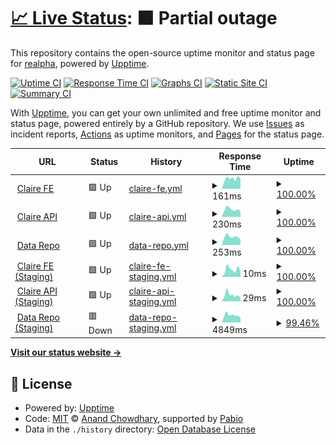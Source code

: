 # [📈 Live Status](https://reAlpha.github.io/naamche/claire): <!--live status--> **🟧 Partial outage**

This repository contains the open-source uptime monitor and status page for [realpha](https://reAlpha.github.io/naamche/claire), powered by [Upptime](https://github.com/upptime/upptime).

[![Uptime CI](https://github.com/reAlpha/naamche/claire/workflows/Uptime%20CI/badge.svg)](https://github.com/reAlpha/naamche/claire/actions?query=workflow%3A%22Uptime+CI%22)
[![Response Time CI](https://github.com/reAlpha/naamche/claire/workflows/Response%20Time%20CI/badge.svg)](https://github.com/reAlpha/naamche/claire/actions?query=workflow%3A%22Response+Time+CI%22)
[![Graphs CI](https://github.com/reAlpha/naamche/claire/workflows/Graphs%20CI/badge.svg)](https://github.com/reAlpha/naamche/claire/actions?query=workflow%3A%22Graphs+CI%22)
[![Static Site CI](https://github.com/reAlpha/naamche/claire/workflows/Static%20Site%20CI/badge.svg)](https://github.com/reAlpha/naamche/claire/actions?query=workflow%3A%22Static+Site+CI%22)
[![Summary CI](https://github.com/reAlpha/naamche/claire/workflows/Summary%20CI/badge.svg)](https://github.com/reAlpha/naamche/claire/actions?query=workflow%3A%22Summary+CI%22)

With [Upptime](https://upptime.js.org), you can get your own unlimited and free uptime monitor and status page, powered entirely by a GitHub repository. We use [Issues](https://github.com/reAlpha/naamche/claire/issues) as incident reports, [Actions](https://github.com/reAlpha/naamche/claire/actions) as uptime monitors, and [Pages](https://reAlpha.github.io/naamche/claire) for the status page.

<!--start: status pages-->
<!-- This summary is generated by Upptime (https://github.com/upptime/upptime) -->
<!-- Do not edit this manually, your changes will be overwritten -->
<!-- prettier-ignore -->
| URL | Status | History | Response Time | Uptime |
| --- | ------ | ------- | ------------- | ------ |
| <img alt="" src="https://icons.duckduckgo.com/ip3/www.realpha.com.ico" height="13"> [Claire FE](https://www.realpha.com/) | 🟩 Up | [claire-fe.yml](https://github.com/aakritsubedi/uptime/commits/HEAD/history/claire-fe.yml) | <details><summary><img alt="Response time graph" src="./graphs/claire-fe/response-time-week.png" height="20"> 161ms</summary><br><a href="https://aakritsubedi.github.io/uptime/history/claire-fe"><img alt="Response time 156" src="https://img.shields.io/endpoint?url=https%3A%2F%2Fraw.githubusercontent.com%2Faakritsubedi%2Fuptime%2FHEAD%2Fapi%2Fclaire-fe%2Fresponse-time.json"></a><br><a href="https://aakritsubedi.github.io/uptime/history/claire-fe"><img alt="24-hour response time 165" src="https://img.shields.io/endpoint?url=https%3A%2F%2Fraw.githubusercontent.com%2Faakritsubedi%2Fuptime%2FHEAD%2Fapi%2Fclaire-fe%2Fresponse-time-day.json"></a><br><a href="https://aakritsubedi.github.io/uptime/history/claire-fe"><img alt="7-day response time 161" src="https://img.shields.io/endpoint?url=https%3A%2F%2Fraw.githubusercontent.com%2Faakritsubedi%2Fuptime%2FHEAD%2Fapi%2Fclaire-fe%2Fresponse-time-week.json"></a><br><a href="https://aakritsubedi.github.io/uptime/history/claire-fe"><img alt="30-day response time 172" src="https://img.shields.io/endpoint?url=https%3A%2F%2Fraw.githubusercontent.com%2Faakritsubedi%2Fuptime%2FHEAD%2Fapi%2Fclaire-fe%2Fresponse-time-month.json"></a><br><a href="https://aakritsubedi.github.io/uptime/history/claire-fe"><img alt="1-year response time 156" src="https://img.shields.io/endpoint?url=https%3A%2F%2Fraw.githubusercontent.com%2Faakritsubedi%2Fuptime%2FHEAD%2Fapi%2Fclaire-fe%2Fresponse-time-year.json"></a></details> | <details><summary><a href="https://aakritsubedi.github.io/uptime/history/claire-fe">100.00%</a></summary><a href="https://aakritsubedi.github.io/uptime/history/claire-fe"><img alt="All-time uptime 100.00%" src="https://img.shields.io/endpoint?url=https%3A%2F%2Fraw.githubusercontent.com%2Faakritsubedi%2Fuptime%2FHEAD%2Fapi%2Fclaire-fe%2Fuptime.json"></a><br><a href="https://aakritsubedi.github.io/uptime/history/claire-fe"><img alt="24-hour uptime 100.00%" src="https://img.shields.io/endpoint?url=https%3A%2F%2Fraw.githubusercontent.com%2Faakritsubedi%2Fuptime%2FHEAD%2Fapi%2Fclaire-fe%2Fuptime-day.json"></a><br><a href="https://aakritsubedi.github.io/uptime/history/claire-fe"><img alt="7-day uptime 100.00%" src="https://img.shields.io/endpoint?url=https%3A%2F%2Fraw.githubusercontent.com%2Faakritsubedi%2Fuptime%2FHEAD%2Fapi%2Fclaire-fe%2Fuptime-week.json"></a><br><a href="https://aakritsubedi.github.io/uptime/history/claire-fe"><img alt="30-day uptime 100.00%" src="https://img.shields.io/endpoint?url=https%3A%2F%2Fraw.githubusercontent.com%2Faakritsubedi%2Fuptime%2FHEAD%2Fapi%2Fclaire-fe%2Fuptime-month.json"></a><br><a href="https://aakritsubedi.github.io/uptime/history/claire-fe"><img alt="1-year uptime 100.00%" src="https://img.shields.io/endpoint?url=https%3A%2F%2Fraw.githubusercontent.com%2Faakritsubedi%2Fuptime%2FHEAD%2Fapi%2Fclaire-fe%2Fuptime-year.json"></a></details>
| <img alt="" src="https://icons.duckduckgo.com/ip3/backend-prod.realpha.com.ico" height="13"> [Claire API](https://backend-prod.realpha.com/aire-backend/api/health/) | 🟩 Up | [claire-api.yml](https://github.com/aakritsubedi/uptime/commits/HEAD/history/claire-api.yml) | <details><summary><img alt="Response time graph" src="./graphs/claire-api/response-time-week.png" height="20"> 230ms</summary><br><a href="https://aakritsubedi.github.io/uptime/history/claire-api"><img alt="Response time 350" src="https://img.shields.io/endpoint?url=https%3A%2F%2Fraw.githubusercontent.com%2Faakritsubedi%2Fuptime%2FHEAD%2Fapi%2Fclaire-api%2Fresponse-time.json"></a><br><a href="https://aakritsubedi.github.io/uptime/history/claire-api"><img alt="24-hour response time 150" src="https://img.shields.io/endpoint?url=https%3A%2F%2Fraw.githubusercontent.com%2Faakritsubedi%2Fuptime%2FHEAD%2Fapi%2Fclaire-api%2Fresponse-time-day.json"></a><br><a href="https://aakritsubedi.github.io/uptime/history/claire-api"><img alt="7-day response time 230" src="https://img.shields.io/endpoint?url=https%3A%2F%2Fraw.githubusercontent.com%2Faakritsubedi%2Fuptime%2FHEAD%2Fapi%2Fclaire-api%2Fresponse-time-week.json"></a><br><a href="https://aakritsubedi.github.io/uptime/history/claire-api"><img alt="30-day response time 548" src="https://img.shields.io/endpoint?url=https%3A%2F%2Fraw.githubusercontent.com%2Faakritsubedi%2Fuptime%2FHEAD%2Fapi%2Fclaire-api%2Fresponse-time-month.json"></a><br><a href="https://aakritsubedi.github.io/uptime/history/claire-api"><img alt="1-year response time 350" src="https://img.shields.io/endpoint?url=https%3A%2F%2Fraw.githubusercontent.com%2Faakritsubedi%2Fuptime%2FHEAD%2Fapi%2Fclaire-api%2Fresponse-time-year.json"></a></details> | <details><summary><a href="https://aakritsubedi.github.io/uptime/history/claire-api">100.00%</a></summary><a href="https://aakritsubedi.github.io/uptime/history/claire-api"><img alt="All-time uptime 99.98%" src="https://img.shields.io/endpoint?url=https%3A%2F%2Fraw.githubusercontent.com%2Faakritsubedi%2Fuptime%2FHEAD%2Fapi%2Fclaire-api%2Fuptime.json"></a><br><a href="https://aakritsubedi.github.io/uptime/history/claire-api"><img alt="24-hour uptime 100.00%" src="https://img.shields.io/endpoint?url=https%3A%2F%2Fraw.githubusercontent.com%2Faakritsubedi%2Fuptime%2FHEAD%2Fapi%2Fclaire-api%2Fuptime-day.json"></a><br><a href="https://aakritsubedi.github.io/uptime/history/claire-api"><img alt="7-day uptime 100.00%" src="https://img.shields.io/endpoint?url=https%3A%2F%2Fraw.githubusercontent.com%2Faakritsubedi%2Fuptime%2FHEAD%2Fapi%2Fclaire-api%2Fuptime-week.json"></a><br><a href="https://aakritsubedi.github.io/uptime/history/claire-api"><img alt="30-day uptime 99.94%" src="https://img.shields.io/endpoint?url=https%3A%2F%2Fraw.githubusercontent.com%2Faakritsubedi%2Fuptime%2FHEAD%2Fapi%2Fclaire-api%2Fuptime-month.json"></a><br><a href="https://aakritsubedi.github.io/uptime/history/claire-api"><img alt="1-year uptime 99.98%" src="https://img.shields.io/endpoint?url=https%3A%2F%2Fraw.githubusercontent.com%2Faakritsubedi%2Fuptime%2FHEAD%2Fapi%2Fclaire-api%2Fuptime-year.json"></a></details>
| <img alt="" src="https://icons.duckduckgo.com/ip3/data.prod.realpha.com.ico" height="13"> [Data Repo](https://data.prod.realpha.com/health/) | 🟩 Up | [data-repo.yml](https://github.com/aakritsubedi/uptime/commits/HEAD/history/data-repo.yml) | <details><summary><img alt="Response time graph" src="./graphs/data-repo/response-time-week.png" height="20"> 253ms</summary><br><a href="https://aakritsubedi.github.io/uptime/history/data-repo"><img alt="Response time 279" src="https://img.shields.io/endpoint?url=https%3A%2F%2Fraw.githubusercontent.com%2Faakritsubedi%2Fuptime%2FHEAD%2Fapi%2Fdata-repo%2Fresponse-time.json"></a><br><a href="https://aakritsubedi.github.io/uptime/history/data-repo"><img alt="24-hour response time 162" src="https://img.shields.io/endpoint?url=https%3A%2F%2Fraw.githubusercontent.com%2Faakritsubedi%2Fuptime%2FHEAD%2Fapi%2Fdata-repo%2Fresponse-time-day.json"></a><br><a href="https://aakritsubedi.github.io/uptime/history/data-repo"><img alt="7-day response time 253" src="https://img.shields.io/endpoint?url=https%3A%2F%2Fraw.githubusercontent.com%2Faakritsubedi%2Fuptime%2FHEAD%2Fapi%2Fdata-repo%2Fresponse-time-week.json"></a><br><a href="https://aakritsubedi.github.io/uptime/history/data-repo"><img alt="30-day response time 295" src="https://img.shields.io/endpoint?url=https%3A%2F%2Fraw.githubusercontent.com%2Faakritsubedi%2Fuptime%2FHEAD%2Fapi%2Fdata-repo%2Fresponse-time-month.json"></a><br><a href="https://aakritsubedi.github.io/uptime/history/data-repo"><img alt="1-year response time 279" src="https://img.shields.io/endpoint?url=https%3A%2F%2Fraw.githubusercontent.com%2Faakritsubedi%2Fuptime%2FHEAD%2Fapi%2Fdata-repo%2Fresponse-time-year.json"></a></details> | <details><summary><a href="https://aakritsubedi.github.io/uptime/history/data-repo">100.00%</a></summary><a href="https://aakritsubedi.github.io/uptime/history/data-repo"><img alt="All-time uptime 100.00%" src="https://img.shields.io/endpoint?url=https%3A%2F%2Fraw.githubusercontent.com%2Faakritsubedi%2Fuptime%2FHEAD%2Fapi%2Fdata-repo%2Fuptime.json"></a><br><a href="https://aakritsubedi.github.io/uptime/history/data-repo"><img alt="24-hour uptime 100.00%" src="https://img.shields.io/endpoint?url=https%3A%2F%2Fraw.githubusercontent.com%2Faakritsubedi%2Fuptime%2FHEAD%2Fapi%2Fdata-repo%2Fuptime-day.json"></a><br><a href="https://aakritsubedi.github.io/uptime/history/data-repo"><img alt="7-day uptime 100.00%" src="https://img.shields.io/endpoint?url=https%3A%2F%2Fraw.githubusercontent.com%2Faakritsubedi%2Fuptime%2FHEAD%2Fapi%2Fdata-repo%2Fuptime-week.json"></a><br><a href="https://aakritsubedi.github.io/uptime/history/data-repo"><img alt="30-day uptime 100.00%" src="https://img.shields.io/endpoint?url=https%3A%2F%2Fraw.githubusercontent.com%2Faakritsubedi%2Fuptime%2FHEAD%2Fapi%2Fdata-repo%2Fuptime-month.json"></a><br><a href="https://aakritsubedi.github.io/uptime/history/data-repo"><img alt="1-year uptime 100.00%" src="https://img.shields.io/endpoint?url=https%3A%2F%2Fraw.githubusercontent.com%2Faakritsubedi%2Fuptime%2FHEAD%2Fapi%2Fdata-repo%2Fuptime-year.json"></a></details>
| <img alt="" src="https://icons.duckduckgo.com/ip3/www.realpha.com.ico" height="13"> [Claire FE (Staging)](https://www.realpha.com/) | 🟩 Up | [claire-fe-staging.yml](https://github.com/aakritsubedi/uptime/commits/HEAD/history/claire-fe-staging.yml) | <details><summary><img alt="Response time graph" src="./graphs/claire-fe-staging/response-time-week.png" height="20"> 10ms</summary><br><a href="https://aakritsubedi.github.io/uptime/history/claire-fe-staging"><img alt="Response time 12" src="https://img.shields.io/endpoint?url=https%3A%2F%2Fraw.githubusercontent.com%2Faakritsubedi%2Fuptime%2FHEAD%2Fapi%2Fclaire-fe-staging%2Fresponse-time.json"></a><br><a href="https://aakritsubedi.github.io/uptime/history/claire-fe-staging"><img alt="24-hour response time 7" src="https://img.shields.io/endpoint?url=https%3A%2F%2Fraw.githubusercontent.com%2Faakritsubedi%2Fuptime%2FHEAD%2Fapi%2Fclaire-fe-staging%2Fresponse-time-day.json"></a><br><a href="https://aakritsubedi.github.io/uptime/history/claire-fe-staging"><img alt="7-day response time 10" src="https://img.shields.io/endpoint?url=https%3A%2F%2Fraw.githubusercontent.com%2Faakritsubedi%2Fuptime%2FHEAD%2Fapi%2Fclaire-fe-staging%2Fresponse-time-week.json"></a><br><a href="https://aakritsubedi.github.io/uptime/history/claire-fe-staging"><img alt="30-day response time 18" src="https://img.shields.io/endpoint?url=https%3A%2F%2Fraw.githubusercontent.com%2Faakritsubedi%2Fuptime%2FHEAD%2Fapi%2Fclaire-fe-staging%2Fresponse-time-month.json"></a><br><a href="https://aakritsubedi.github.io/uptime/history/claire-fe-staging"><img alt="1-year response time 12" src="https://img.shields.io/endpoint?url=https%3A%2F%2Fraw.githubusercontent.com%2Faakritsubedi%2Fuptime%2FHEAD%2Fapi%2Fclaire-fe-staging%2Fresponse-time-year.json"></a></details> | <details><summary><a href="https://aakritsubedi.github.io/uptime/history/claire-fe-staging">100.00%</a></summary><a href="https://aakritsubedi.github.io/uptime/history/claire-fe-staging"><img alt="All-time uptime 100.00%" src="https://img.shields.io/endpoint?url=https%3A%2F%2Fraw.githubusercontent.com%2Faakritsubedi%2Fuptime%2FHEAD%2Fapi%2Fclaire-fe-staging%2Fuptime.json"></a><br><a href="https://aakritsubedi.github.io/uptime/history/claire-fe-staging"><img alt="24-hour uptime 100.00%" src="https://img.shields.io/endpoint?url=https%3A%2F%2Fraw.githubusercontent.com%2Faakritsubedi%2Fuptime%2FHEAD%2Fapi%2Fclaire-fe-staging%2Fuptime-day.json"></a><br><a href="https://aakritsubedi.github.io/uptime/history/claire-fe-staging"><img alt="7-day uptime 100.00%" src="https://img.shields.io/endpoint?url=https%3A%2F%2Fraw.githubusercontent.com%2Faakritsubedi%2Fuptime%2FHEAD%2Fapi%2Fclaire-fe-staging%2Fuptime-week.json"></a><br><a href="https://aakritsubedi.github.io/uptime/history/claire-fe-staging"><img alt="30-day uptime 100.00%" src="https://img.shields.io/endpoint?url=https%3A%2F%2Fraw.githubusercontent.com%2Faakritsubedi%2Fuptime%2FHEAD%2Fapi%2Fclaire-fe-staging%2Fuptime-month.json"></a><br><a href="https://aakritsubedi.github.io/uptime/history/claire-fe-staging"><img alt="1-year uptime 100.00%" src="https://img.shields.io/endpoint?url=https%3A%2F%2Fraw.githubusercontent.com%2Faakritsubedi%2Fuptime%2FHEAD%2Fapi%2Fclaire-fe-staging%2Fuptime-year.json"></a></details>
| <img alt="" src="https://icons.duckduckgo.com/ip3/backend-prod.realpha.com.ico" height="13"> [Claire API (Staging)](https://backend-prod.realpha.com/aire-backend/api/health/) | 🟩 Up | [claire-api-staging.yml](https://github.com/aakritsubedi/uptime/commits/HEAD/history/claire-api-staging.yml) | <details><summary><img alt="Response time graph" src="./graphs/claire-api-staging/response-time-week.png" height="20"> 29ms</summary><br><a href="https://aakritsubedi.github.io/uptime/history/claire-api-staging"><img alt="Response time 34" src="https://img.shields.io/endpoint?url=https%3A%2F%2Fraw.githubusercontent.com%2Faakritsubedi%2Fuptime%2FHEAD%2Fapi%2Fclaire-api-staging%2Fresponse-time.json"></a><br><a href="https://aakritsubedi.github.io/uptime/history/claire-api-staging"><img alt="24-hour response time 15" src="https://img.shields.io/endpoint?url=https%3A%2F%2Fraw.githubusercontent.com%2Faakritsubedi%2Fuptime%2FHEAD%2Fapi%2Fclaire-api-staging%2Fresponse-time-day.json"></a><br><a href="https://aakritsubedi.github.io/uptime/history/claire-api-staging"><img alt="7-day response time 29" src="https://img.shields.io/endpoint?url=https%3A%2F%2Fraw.githubusercontent.com%2Faakritsubedi%2Fuptime%2FHEAD%2Fapi%2Fclaire-api-staging%2Fresponse-time-week.json"></a><br><a href="https://aakritsubedi.github.io/uptime/history/claire-api-staging"><img alt="30-day response time 37" src="https://img.shields.io/endpoint?url=https%3A%2F%2Fraw.githubusercontent.com%2Faakritsubedi%2Fuptime%2FHEAD%2Fapi%2Fclaire-api-staging%2Fresponse-time-month.json"></a><br><a href="https://aakritsubedi.github.io/uptime/history/claire-api-staging"><img alt="1-year response time 34" src="https://img.shields.io/endpoint?url=https%3A%2F%2Fraw.githubusercontent.com%2Faakritsubedi%2Fuptime%2FHEAD%2Fapi%2Fclaire-api-staging%2Fresponse-time-year.json"></a></details> | <details><summary><a href="https://aakritsubedi.github.io/uptime/history/claire-api-staging">100.00%</a></summary><a href="https://aakritsubedi.github.io/uptime/history/claire-api-staging"><img alt="All-time uptime 100.00%" src="https://img.shields.io/endpoint?url=https%3A%2F%2Fraw.githubusercontent.com%2Faakritsubedi%2Fuptime%2FHEAD%2Fapi%2Fclaire-api-staging%2Fuptime.json"></a><br><a href="https://aakritsubedi.github.io/uptime/history/claire-api-staging"><img alt="24-hour uptime 100.00%" src="https://img.shields.io/endpoint?url=https%3A%2F%2Fraw.githubusercontent.com%2Faakritsubedi%2Fuptime%2FHEAD%2Fapi%2Fclaire-api-staging%2Fuptime-day.json"></a><br><a href="https://aakritsubedi.github.io/uptime/history/claire-api-staging"><img alt="7-day uptime 100.00%" src="https://img.shields.io/endpoint?url=https%3A%2F%2Fraw.githubusercontent.com%2Faakritsubedi%2Fuptime%2FHEAD%2Fapi%2Fclaire-api-staging%2Fuptime-week.json"></a><br><a href="https://aakritsubedi.github.io/uptime/history/claire-api-staging"><img alt="30-day uptime 100.00%" src="https://img.shields.io/endpoint?url=https%3A%2F%2Fraw.githubusercontent.com%2Faakritsubedi%2Fuptime%2FHEAD%2Fapi%2Fclaire-api-staging%2Fuptime-month.json"></a><br><a href="https://aakritsubedi.github.io/uptime/history/claire-api-staging"><img alt="1-year uptime 100.00%" src="https://img.shields.io/endpoint?url=https%3A%2F%2Fraw.githubusercontent.com%2Faakritsubedi%2Fuptime%2FHEAD%2Fapi%2Fclaire-api-staging%2Fuptime-year.json"></a></details>
| <img alt="" src="https://icons.duckduckgo.com/ip3/data.staging.realpha.com.ico" height="13"> [Data Repo (Staging)](https://data.staging.realpha.com/health/) | 🟥 Down | [data-repo-staging.yml](https://github.com/aakritsubedi/uptime/commits/HEAD/history/data-repo-staging.yml) | <details><summary><img alt="Response time graph" src="./graphs/data-repo-staging/response-time-week.png" height="20"> 4849ms</summary><br><a href="https://aakritsubedi.github.io/uptime/history/data-repo-staging"><img alt="Response time 1260" src="https://img.shields.io/endpoint?url=https%3A%2F%2Fraw.githubusercontent.com%2Faakritsubedi%2Fuptime%2FHEAD%2Fapi%2Fdata-repo-staging%2Fresponse-time.json"></a><br><a href="https://aakritsubedi.github.io/uptime/history/data-repo-staging"><img alt="24-hour response time 9460" src="https://img.shields.io/endpoint?url=https%3A%2F%2Fraw.githubusercontent.com%2Faakritsubedi%2Fuptime%2FHEAD%2Fapi%2Fdata-repo-staging%2Fresponse-time-day.json"></a><br><a href="https://aakritsubedi.github.io/uptime/history/data-repo-staging"><img alt="7-day response time 4849" src="https://img.shields.io/endpoint?url=https%3A%2F%2Fraw.githubusercontent.com%2Faakritsubedi%2Fuptime%2FHEAD%2Fapi%2Fdata-repo-staging%2Fresponse-time-week.json"></a><br><a href="https://aakritsubedi.github.io/uptime/history/data-repo-staging"><img alt="30-day response time 1925" src="https://img.shields.io/endpoint?url=https%3A%2F%2Fraw.githubusercontent.com%2Faakritsubedi%2Fuptime%2FHEAD%2Fapi%2Fdata-repo-staging%2Fresponse-time-month.json"></a><br><a href="https://aakritsubedi.github.io/uptime/history/data-repo-staging"><img alt="1-year response time 1260" src="https://img.shields.io/endpoint?url=https%3A%2F%2Fraw.githubusercontent.com%2Faakritsubedi%2Fuptime%2FHEAD%2Fapi%2Fdata-repo-staging%2Fresponse-time-year.json"></a></details> | <details><summary><a href="https://aakritsubedi.github.io/uptime/history/data-repo-staging">99.46%</a></summary><a href="https://aakritsubedi.github.io/uptime/history/data-repo-staging"><img alt="All-time uptime 99.90%" src="https://img.shields.io/endpoint?url=https%3A%2F%2Fraw.githubusercontent.com%2Faakritsubedi%2Fuptime%2FHEAD%2Fapi%2Fdata-repo-staging%2Fuptime.json"></a><br><a href="https://aakritsubedi.github.io/uptime/history/data-repo-staging"><img alt="24-hour uptime 96.19%" src="https://img.shields.io/endpoint?url=https%3A%2F%2Fraw.githubusercontent.com%2Faakritsubedi%2Fuptime%2FHEAD%2Fapi%2Fdata-repo-staging%2Fuptime-day.json"></a><br><a href="https://aakritsubedi.github.io/uptime/history/data-repo-staging"><img alt="7-day uptime 99.46%" src="https://img.shields.io/endpoint?url=https%3A%2F%2Fraw.githubusercontent.com%2Faakritsubedi%2Fuptime%2FHEAD%2Fapi%2Fdata-repo-staging%2Fuptime-week.json"></a><br><a href="https://aakritsubedi.github.io/uptime/history/data-repo-staging"><img alt="30-day uptime 99.87%" src="https://img.shields.io/endpoint?url=https%3A%2F%2Fraw.githubusercontent.com%2Faakritsubedi%2Fuptime%2FHEAD%2Fapi%2Fdata-repo-staging%2Fuptime-month.json"></a><br><a href="https://aakritsubedi.github.io/uptime/history/data-repo-staging"><img alt="1-year uptime 99.90%" src="https://img.shields.io/endpoint?url=https%3A%2F%2Fraw.githubusercontent.com%2Faakritsubedi%2Fuptime%2FHEAD%2Fapi%2Fdata-repo-staging%2Fuptime-year.json"></a></details>

<!--end: status pages-->

[**Visit our status website →**](https://reAlpha.github.io/naamche/claire)

## 📄 License

- Powered by: [Upptime](https://github.com/upptime/upptime)
- Code: [MIT](./LICENSE) © [Anand Chowdhary](https://anandchowdhary.com), supported by [Pabio](https://pabio.com)
- Data in the `./history` directory: [Open Database License](https://opendatacommons.org/licenses/odbl/1-0/)
